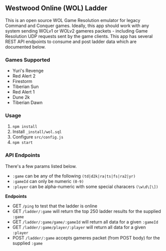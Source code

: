 ## Westwood Online (WOL) Ladder
This is an open source WOL Game Resolution emulator for legacy Command and Conquer games. Ideally, this app should work with any system sending WOLv1 or WOLv2 gameres packets - including Game Resolution UDP requests sent by the game clients. This app has several REST API endpoints to consume and post ladder data which are documented below.

### Games Supported
* Yuri's Revenge
* Red Alert 2
* Firestorm
* Tiberian Sun
* Red Alert 1
* Dune 2k
* Tiberian Dawn

### Usage
1. `npm install`
2. Install `_install/wol.sql`
3. Configure `src/config.js`
4. `npm start`

### API Endpoints
There's a few params listed below.

* `:game` can be any of the following `(td|d2k|ra|ts|fs|ra2|yr)`
* `:gameId` can only be numeric `(0-9)`
* `:player` can be alpha-numeric with some special characers `(\w\d\[\])`

**Endpoints**

* GET `/ping` to test that the ladder is online
* GET `/ladder/:game` will return the top 250 ladder results for the supplied `:game`
* GET `/ladder/:game/game/:gameId` will return all data for a given `:gameId`
* GET `/ladder/:game/player/:player` will return all data for a given `:player` 
* POST `/ladder/:game` accepts gameres packet (from POST body) for the supplied `:game`